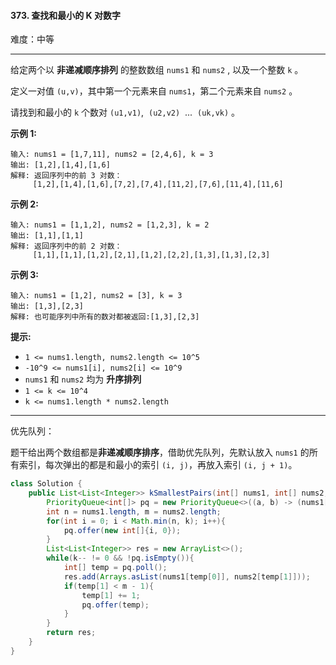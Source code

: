 #### 373. 查找和最小的 K 对数字

难度：中等

---

给定两个以  **非递减顺序排列**  的整数数组 `nums1` 和 `nums2` , 以及一个整数 `k` 。

定义一对值 `(u,v)`，其中第一个元素来自 `nums1`，第二个元素来自 `nums2` 。

请找到和最小的 `k` 个数对 `(u1,v1)`,  `(u2,v2)`  ...  `(uk,vk)` 。

 **示例 1:** 

```
输入: nums1 = [1,7,11], nums2 = [2,4,6], k = 3
输出: [1,2],[1,4],[1,6]
解释: 返回序列中的前 3 对数：
     [1,2],[1,4],[1,6],[7,2],[7,4],[11,2],[7,6],[11,4],[11,6]
```

 **示例 2:** 

```
输入: nums1 = [1,1,2], nums2 = [1,2,3], k = 2
输出: [1,1],[1,1]
解释: 返回序列中的前 2 对数：
     [1,1],[1,1],[1,2],[2,1],[1,2],[2,2],[1,3],[1,3],[2,3]
```

 **示例 3:** 

```
输入: nums1 = [1,2], nums2 = [3], k = 3 
输出: [1,3],[2,3]
解释: 也可能序列中所有的数对都被返回:[1,3],[2,3]
```

 **提示:** 

*   `1 <= nums1.length, nums2.length <= 10^5`
*   `-10^9 <= nums1[i], nums2[i] <= 10^9`
*   `nums1` 和 `nums2` 均为  **升序排列** 
*   `1 <= k <= 10^4`
*   `k <= nums1.length * nums2.length`

---

优先队列：

题干给出两个数组都是**非递减顺序排序**，借助优先队列，先默认放入 `nums1` 的所有索引，每次弹出的都是和最小的索引 `(i, j)`，再放入索引 `(i, j + 1)`。

```Java
class Solution {
    public List<List<Integer>> kSmallestPairs(int[] nums1, int[] nums2, int k) {
        PriorityQueue<int[]> pq = new PriorityQueue<>((a, b) -> (nums1[a[0]] + nums2[a[1]] - nums1[b[0]] - nums2[b[1]]));
        int n = nums1.length, m = nums2.length;
        for(int i = 0; i < Math.min(n, k); i++){
            pq.offer(new int[]{i, 0});
        }
        List<List<Integer>> res = new ArrayList<>();
        while(k-- != 0 && !pq.isEmpty()){
            int[] temp = pq.poll();
            res.add(Arrays.asList(nums1[temp[0]], nums2[temp[1]]));
            if(temp[1] < m - 1){
                temp[1] += 1;
                pq.offer(temp);
            }
        }
        return res;
    }
}
```